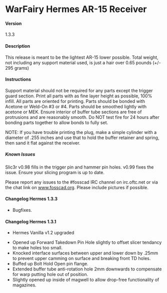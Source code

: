 # WarFairy Hermes AR-15 Receiver

#### Version 
1.3.3

#### Description

This release is meant to be the lightest AR-15 lower possible. Total weight, not including any support material used, is just a hair over 0.65 pounds (+/- 295 grams)

#### Instructions

Support material should not be required for any parts except the trigger guard section.  Print all parts with as fine layer height as possible, 100% infill. All parts are oriented for printing. Parts should be bonded with Acetone or Weld-On #3 or #4. Parts should be smoothed lightly with acetone or MEK. Ensure interior of buffer tube sections are free of protrusions and are reasonably smooth.  Do NOT test fire for 24 hours after bonding parts together to allow bonds to fully set.

NOTE: If you have trouble printing the plug, make a simple cylinder with a diameter of .255 inches and use that to hold the buffer retainer and spring, then sand it flat against the receiver.

##### Known Issues

Slic3r v0.98 fills in the trigger pin and hammer pin holes. v0.99 fixes the issue. Ensure your slicing program is up to date.

Please report any issues to the #fosscad IRC channel on irc.oftc.net or via the chat link on www.fosscad.org. Please include pictures if possible.

#### Changelog Hermes 1.3.3

* Bugfixes.

#### Changelog Hermes 1.3.1

* Hermes Vanilla v1.2 upgraded
- Opened up Forward Takedown Pin Hole slightly to offset slicer tendancy to make holes too small.
- Knocked interface surfaces between upper and lower down by .25mm to prevent upper camming on surface and breaking front TD holes.
- Buffed up Bolt Hold Open pin flange.
- Extended buffer tube anti-rotation hole 2mm downwards to compensate for warp putting hole out of position.
- Slightly opened up inside of magwell to allow drop-free functionality of magazines.
